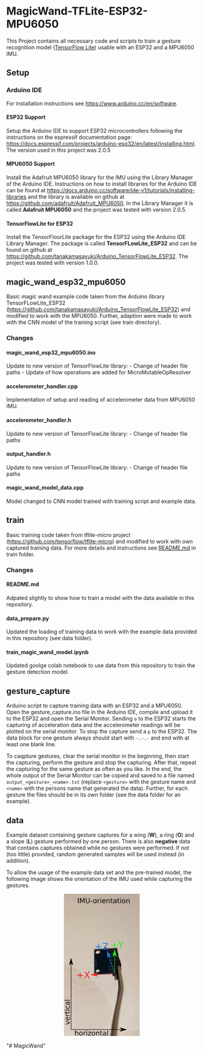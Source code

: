 # MagicWand-TFLite-ESP32-MPU6050

This Project contains all necessary code and scripts to train a gesture recognition model ([TensorFlow Lite](https://tensorflow.org/lite/microcontrollers/overview)) usable with an ESP32 and a MPU6050 IMU.

## Setup

### Arduino IDE

For installation instructions see <https://www.arduino.cc/en/software>.

#### ESP32 Support

Setup the Arduino IDE to support ESP32 microcontrollers following the instructions on the espressif documentation page: <https://docs.espressif.com/projects/arduino-esp32/en/latest/installing.html>. The version used in this project was 2.0.5

#### MPU6050 Support

Install the Adafruit MPU6050 library for the IMU using the Library Manager of the Arduino IDE. Instructions on how to install libraries for the Arduino IDE can be found at <https://docs.arduino.cc/software/ide-v1/tutorials/installing-libraries> and the library is available on github at <https://github.com/adafruit/Adafruit_MPU6050>. In the Library Manager it is called **Adafruit MPU6050** and the project was tested with version 2.0.5. 

#### TensorFlowLite for ESP32

Install the TensorFloorLite package for the ESP32 using the Arduino IDE Library Manager. The package is called **TensorFLowLite_ESP32** and can be found on github at <https://github.com/tanakamasayuki/Arduino_TensorFlowLite_ESP32>. The project was tested with version 1.0.0.

## magic_wand_esp32_mpu6050

Basic magic wand example code taken from the Arduino library TensorFLowLite_ESP32 (<https://github.com/tanakamasayuki/Arduino_TensorFlowLite_ESP32>) and modified to work with the MPU6050. Further, adaption were made to work with the CNN model of the training script (see train directory).

### Changes

#### magic_wand_esp32_mpu6050.ino

Update to new version of TensorFlowLite library:
    - Change of header file paths
    - Update of how operations are added for MicroMutableOpResolver

#### accelerometer_handler.cpp

Implementation of setup and reading of accelerometer data from MPU6050 IMU.

#### accelerometer_handler.h
Update to new version of TensorFlowLite library:
    - Change of header file paths

#### output_handler.h
Update to new version of TensorFlowLite library:
    - Change of header file paths

#### magic_wand_model_data.cpp

Model changed to CNN model trained with training script and example data.

## train

Basic training code taken from tflite-micro project (<https://github.com/tensorflow/tflite-micro>) and modified to work with own captured training data. For more details and instructions see [README.md](https://github.com/stefan-spiss/MagicWand-TFLite-ESP32-MPU6050/tree/main/train#readme) in train folder.

### Changes

#### README.md

Adpated slightly to show how to train a model with the data available in this repository.

#### data_prepare.py

Updated the loading of training data to work with the example data provided in this repository (see data folder).

#### train_magic_wand_model.ipynb

Updated goolge colab notebook to use data from this repository to train the gesture detection model.

## gesture_capture

Arduino script to capture training data with an ESP32 and a MPU6050. Open the gesture_capture.ino file in the Arduino IDE, compile and upload it to the ESP32 and open the Serial Monitor. Sending `o` to the ESP32 starts the capturing of acceleration data and the accelerometer readings will be plotted on the serial monitor. To stop the capture send a `p` to the ESP32. The data block for one gesture always should start with `-.-.-` and end with at least one blank line.

To caqpture gestures, clear the serial monitor in the beginning, then start the capturing, perform the gesture and stop the capturing. After that, repeat the capturing for the same gesture as often as you like. In the end, the whole output of the Serial Monitor can be copied and saved to a file named `output_<gesture>_<name>.txt` (replace `<gesture>` with the gesture name and `<name>` with the persons name that generated the data). Further, for each gesture the files should be in its own folder (see the data folder for an example).

## data

Example dataset containing gesture captures for a wing (**W**), a ring (**O**) and a slope (**L**) gesture performed by one person. There is also **negative** data that contains captures obtained while no gestures were performed. If not (too little) provided, random generated samples will be used instead (in addition). 

To allow the usage of the example data set and the pre-trained model, the following image shows the orientation of the IMU used while capturing the gestures.

<p align="center">
    <img src="data/IMU_orientation.jpeg" alt="Image of IMU orientation" width="200">
</p>
"# MagicWand" 
